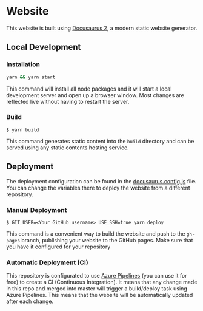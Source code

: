 # Website

This website is built using [Docusaurus 2](https://v2.docusaurus.io/), a modern static website generator.

## Local Development


### Installation

```bash
yarn && yarn start
```

This command will install all node packages and it will start a local development server and open up a browser window. Most changes are reflected live without having to restart the server.

### Build

```
$ yarn build
```

This command generates static content into the `build` directory and can be served using any static contents hosting service.

## Deployment

The deployment configuration can be found in the [docusaurus.config.js](./website/docusaurus.config.js) file. You can change the variables there to deploy the website from a different repository.

### Manual Deployment

```
$ GIT_USER=<Your GitHub username> USE_SSH=true yarn deploy
```

This command is a convenient way to build the website and push to the `gh-pages` branch, publishing your website to the GitHub pages. Make sure that you have it configured for your repository

### Automatic Deployment (CI)

This repository is configurated to use [Azure Pipelines](https://azure.microsoft.com/en-us/services/devops/pipelines/) (you can use it for free) to create a CI (Continuous Integration). It means that any change made in this repo and merged into master will trigger a build/deploy task using Azure Pipelines. This means that the website will be automatically updated after each change.


